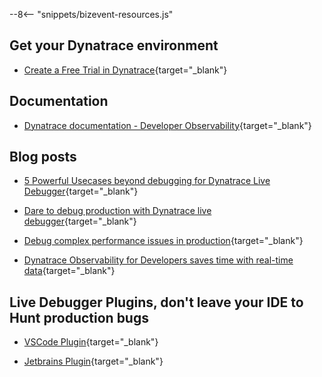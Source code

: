 --8<-- "snippets/bizevent-resources.js"


## Get your Dynatrace environment

- [Create a Free Trial in Dynatrace](https://www.dynatrace.com/signup/){target="_blank"}


## Documentation

- [Dynatrace documentation - Developer Observability](https://docs.dynatrace.com/docs/observe/applications-and-microservices/developer-observability){target="_blank"}

## Blog posts

- [5 Powerful Usecases beyond debugging for Dynatrace Live Debugger](https://www.dynatrace.com/news/blog/5-powerful-use-cases-beyond-debugging-for-dynatrace-live-debugger/){target="_blank"}


- [Dare to debug production with Dynatrace live debugger](https://www.dynatrace.com/news/blog/dare-to-debug-production-with-dynatrace-live-debugger/){target="_blank"}


- [Debug complex performance issues in production](https://www.dynatrace.com/news/blog/debug-complex-performance-issues-in-production/){target="_blank"}


- [Dynatrace Observability for Developers saves time with real-time data](https://www.dynatrace.com/news/blog/dynatrace-observability-for-developers-saves-time-with-real-time-data/){target="_blank"}


## Live Debugger Plugins, don't leave your IDE to Hunt production bugs

- [VSCode Plugin](https://marketplace.visualstudio.com/items?itemName=dynatrace.dynatrace-debugging-extension){target="_blank"}

- [Jetbrains Plugin](https://plugins.jetbrains.com/plugin/25186-observability-for-developers){target="_blank"}